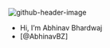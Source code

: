 
![github-header-image](https://github.com/user-attachments/assets/0fe559e0-0028-4b0b-9385-e0c6f6542227)

-  Hi, I’m Abhinav Bhardwaj
-  [@AbhinavBZ]
<!---
AbhinavBZ/AbhinavBZ is a ✨ special ✨ repository because its `README.md` (this file) appears on your GitHub profile.
You can click the Preview link to take a look at your changes.
--->
